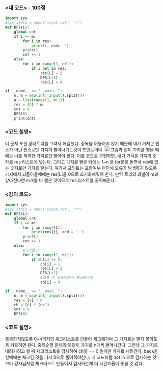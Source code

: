 ### <내 코드> - 100점

```python
import sys
#sys.stdin = open("input.txt", "r")
def DFS(L):
    global cnt
    if L == m:
        for i in res:
            print(i, end=' ')
        print()
        cnt += 1
    else:
        for i in range(1, n+1):
            if i not in res:
                res[L] = i
                DFS(L+1)
                res[L] = 0

if __name__ == "__main__":
    n, m = map(int, input().split())
    a = list(range(1, n+1))
    res = [0] * m
    cnt = 0
    DFS(0)
    print(cnt)
```

### <코드 설명>

이 문제 또한 상태트리를 그려서 해결했다.
중복을 허용하지 않기 때문에 내가 거쳐온 원소가 아닌 원소로만 가지가 뻗어나가는것이 포인트이다.
![](https://velog.velcdn.com/images/woonyumnyum/post/9f9b7b92-3bde-4567-850a-dc0d4ecdb03b/image.png)
그림과 같이 가지를 뻗을 때에는 나를 제외한 가지로만 뻗어야 한다.
이를 코드로 구현하면, 내가 거쳐온 가지의 숫자를 res 리스트에 넣는다.
그리고 가지를 뻗을 때에는 1~n 을 for문을 돌면서 res에 없는 숫자로만 가지를 뻗는다.
여기서 포인트는 포함여부 판단에 오류가 발생하지 않도록 가지에서 되돌아올때에는 res[L]을 0으로 초기화해줘야 한다.
만약 트리의 레벨이 m과 같아진다면 m개를 다 뽑은 것이므로 res 리스트를 출력해준다.

### <강의 코드>

```python
import sys
#sys.stdin = open("input.txt", "r")
def DFS(L):
    global cnt
    if L == m:
        for j in range(L):
            print(res[j], end = ' ')
        print()
        cnt += 1
    else:
        #가지뽑기
        for i in range(1, n+1):
            if ch[i] == 0:
                ch[i] = 1
                res[L] = i
                DFS(L+1)
                #호출 후 되돌아와서 체크풀어줌
                ch[i] = 0

if __name__ == "__main__":
    n, m = map(int, input().split())
    res = [0] * n
    ch = [0] * (n+1)
    cnt = 0
    DFS(0)

```

### <코드 설명>

중복하지않도록 0~n까지의 체크리스트를 만들어 체크해가며 그 가지로는 뻗지 못하도록 커트하면 된다.
중복순열 문제와 똑같이 가지를 n개씩 뻗어나간다. 그런데 그 가지로 내려가려고 할 때 체크리스트를 검사하여 ch[i] == 0 일때만 가지로 내려간다.
back을 할때에는 체크된 것을 다시 0으로 풀어줘야한다.
내 코드처럼 not in 으로 검사하는 것보다 강사님처럼 체크리스트 만들어서 검사하는게 더 시간효율이 좋을 것 같다.
